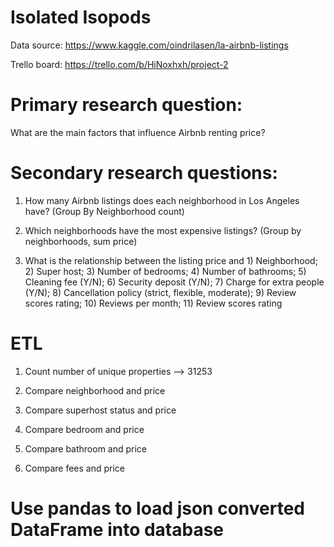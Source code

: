# Isolated Isopods

Data source: https://www.kaggle.com/oindrilasen/la-airbnb-listings

Trello board: https://trello.com/b/HiNoxhxh/project-2

# Primary research question: 
What are the main factors that influence Airbnb renting price?

# Secondary research questions:
1) How many Airbnb listings does each neighborhood in Los Angeles have? (Group By Neighborhood count)

2) Which neighborhoods have the most expensive listings? (Group by neighborhoods, sum price)

3) What is the relationship between the listing price and 1) Neighborhood; 2) Super host; 3) Number of bedrooms; 4) Number of bathrooms; 5) Cleaning fee (Y/N); 6) Security deposit (Y/N); 7) Charge for extra people (Y/N); 8) Cancellation policy (strict, flexible, moderate); 9) Review scores rating; 10) Reviews per month; 11) Review scores rating

# ETL
1) Count number of unique properties --> 31253

2) Compare neighborhood and price

3) Compare superhost status and price

4) Compare bedroom and price

5) Compare bathroom and price

6) Compare fees and price

# Use pandas to load json converted DataFrame into database

